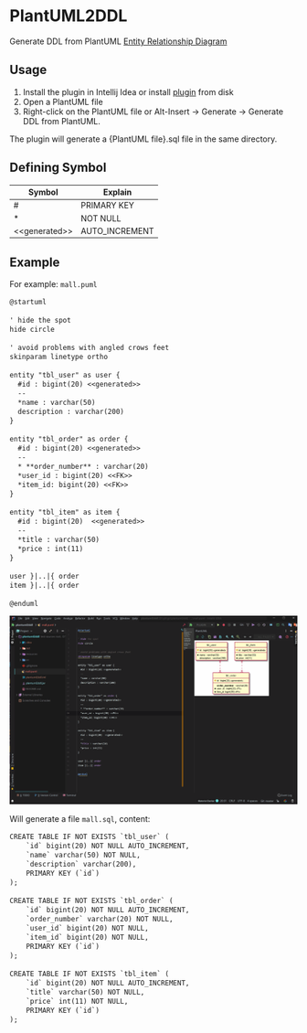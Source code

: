 # PlantUML2DDL
Generate DDL from PlantUML [Entity Relationship Diagram](http://plantuml.com/zh/ie-diagram)

## Usage
1. Install the plugin in Intellij Idea or install [plugin](plantuml2ddl.jar) from disk
2. Open a PlantUML file
3. Right-click on the PlantUML file or Alt-Insert -> Generate -> Generate DDL from PlantUML.

The plugin will generate a {PlantUML file}.sql file in the same directory.

## Defining Symbol
Symbol| Explain
------|-----
\# | PRIMARY KEY
\* | NOT NULL
<\<generated>> | AUTO_INCREMENT

## Example
For example: `mall.puml`

```
@startuml

' hide the spot
hide circle

' avoid problems with angled crows feet
skinparam linetype ortho

entity "tbl_user" as user {
  #id : bigint(20) <<generated>>
  --
  *name : varchar(50)
  description : varchar(200)
}

entity "tbl_order" as order {
  #id : bigint(20) <<generated>>
  --
  * **order_number** : varchar(20)
  *user_id : bigint(20) <<FK>>
  *item_id: bigint(20) <<FK>>
}

entity "tbl_item" as item {
  #id : bigint(20)  <<generated>>
  --
  *title : varchar(50)
  *price : int(11)
}

user }|..|{ order
item }|..|{ order

@enduml
```

![plantuml2ddl](plantuml2ddl.gif)

Will generate a file `mall.sql`, content:
```
CREATE TABLE IF NOT EXISTS `tbl_user` (
    `id` bigint(20) NOT NULL AUTO_INCREMENT,
    `name` varchar(50) NOT NULL,
    `description` varchar(200),
    PRIMARY KEY (`id`)
);

CREATE TABLE IF NOT EXISTS `tbl_order` (
    `id` bigint(20) NOT NULL AUTO_INCREMENT,
    `order_number` varchar(20) NOT NULL,
    `user_id` bigint(20) NOT NULL,
    `item_id` bigint(20) NOT NULL,
    PRIMARY KEY (`id`)
);

CREATE TABLE IF NOT EXISTS `tbl_item` (
    `id` bigint(20) NOT NULL AUTO_INCREMENT,
    `title` varchar(50) NOT NULL,
    `price` int(11) NOT NULL,
    PRIMARY KEY (`id`)
);
```
